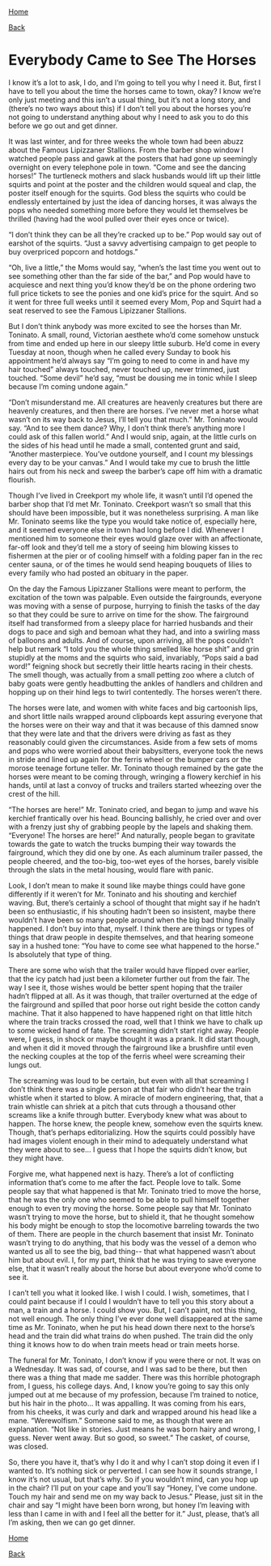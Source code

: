 [Home](../index.md)

[Back](../Prose/prose.md)

# Everybody Came to See The Horses
I know it’s a lot to ask, I do, and I’m going to tell you why I need it. But, first I have to tell you about the time the horses came to town, okay? I know we’re only just meeting and this isn’t a usual thing, but it’s not a long story, and (there’s no two ways about this) if I don’t tell you about the horses you’re not going to understand anything about why I need to ask you to do this before we go out and get dinner.

It was last winter, and for three weeks the whole town had been abuzz about the Famous Lipizzaner Stallions. From the barber shop window I watched people pass and gawk at the posters that had gone up seemingly overnight on every telephone pole in town. “Come and see the dancing horses!” The turtleneck mothers and slack husbands would lift up their little squirts and point at the poster and the children would squeal and clap, the poster itself enough for the squirts. God bless the squirts who could be endlessly entertained by just the idea of dancing horses, it was always the pops who needed something more before they would let themselves be thrilled (having had the wool pulled over their eyes once or twice).

“I don’t think they can be all they’re cracked up to be.” Pop would say out of earshot of the squirts. “Just a savvy advertising campaign to get people to buy overpriced popcorn and hotdogs.”

“Oh, live a little,” the Moms would say, “when’s the last time you went out to see something other than the far side of the bar,” and Pop would have to acquiesce and next thing you’d know they’d be on the phone ordering two full price tickets to see the ponies and one kid’s price for the squirt. And so it went for three full weeks until it seemed every Mom, Pop and Squirt had a seat reserved to see the Famous Lipizzaner Stallions.

But I don’t think anybody was more excited to see the horses than Mr. Toninato. A small, round, Victorian aesthete who’d come somehow unstuck from time and ended up here in our sleepy little suburb. He’d come in every Tuesday at noon, though when he called every Sunday to book his appointment he’d always say “I’m going to need to come in and have my hair touched” always touched, never touched up, never trimmed, just touched. “Some devil” he’d say, “must be dousing me in tonic while I sleep because I’m coming undone again.” 

“Don’t misunderstand me. All creatures are heavenly creatures but there are heavenly creatures, and then there are horses. I’ve never met a horse what wasn’t on its way back to Jesus, I’ll tell you that much.” Mr. Toninato would say. “And to see them dance? Why, I don’t think there’s anything more I could ask of this fallen world.” And I would snip, again, at the little curls on the sides of his head until he made a small, contented grunt and said, “Another masterpiece. You’ve outdone yourself, and I count my blessings every day to be your canvas.” And I would take my cue to brush the little hairs out from his neck and sweep the barber’s cape off him with a dramatic flourish.

Though I’ve lived in Creekport my whole life, it wasn’t until I’d opened the barber shop that I’d met Mr. Toninato. Creekport wasn’t so small that this should have been impossible, but it was nonetheless surprising. A man like Mr. Toninato seems like the type you would take notice of, especially here, and it seemed everyone else in town had long before I did. Whenever I mentioned him to someone their eyes would glaze over with an affectionate, far-off look and they’d tell me a story of seeing him blowing kisses to fishermen at the pier or of cooling himself with a folding paper fan in the rec center sauna, or of the times he would send heaping bouquets of lilies to every family who had posted an obituary in the paper.

On the day the Famous Lipizzaner Stallions were meant to perform, the excitation of the town was palpable. Even outside the fairgrounds, everyone was moving with a sense of purpose, hurrying to finish the tasks of the day so that they could be sure to arrive on time for the show. The fairground itself had transformed from a sleepy place for harried husbands and their dogs to pace and sigh and bemoan what they had, and into a swirling mass of balloons and adults. And of course, upon arriving, all the pops couldn’t help but remark “I told you the whole thing smelled like horse shit” and grin stupidly at the moms and the squirts who said, invariably, “Pops said a bad word!” feigning shock but secretly their little hearts racing in their chests. The smell though, was actually from a small petting zoo where a clutch of baby goats were gently headbutting the ankles of handlers and children and hopping up on their hind legs to twirl contentedly. The horses weren’t there.

The horses were late, and women with white faces and big cartoonish lips, and short little nails wrapped around clipboards kept assuring everyone that the horses were on their way and that it was because of this damned snow that they were late and that the drivers were driving as fast as they reasonably could given the circumstances. Aside from a few sets of moms and pops who were worried about their babysitters, everyone took the news in stride and lined up again for the ferris wheel or the bumper cars or the morose teenage fortune teller. Mr. Toninato though remained by the gate the horses were meant to be coming through, wringing a flowery kerchief in his hands, until at last a convoy of trucks and trailers started wheezing over the crest of the hill.

“The horses are here!” Mr. Toninato cried, and began to jump and wave his kerchief frantically over his head. Bouncing ballishly, he cried over and over with a frenzy just shy of grabbing people by the lapels and shaking them. “Everyone! The horses are here!” And naturally, people began to gravitate towards the gate to watch the trucks bumping their way towards the fairground, which they did one by one. As each aluminum trailer passed, the people cheered, and the too-big, too-wet eyes of the horses, barely visible through the slats in the metal housing, would flare with panic. 

Look, I don’t mean to make it sound like maybe things could have gone differently if it weren’t for Mr. Toninato and his shouting and kerchief waving. But, there’s certainly a school of thought that might say if he hadn’t been so enthusiastic, if his shouting hadn’t been so insistent, maybe there wouldn’t have been so many people around when the big bad thing finally happened. I don’t buy into that, myself. I think there are things or types of things that draw people in despite themselves, and that hearing someone say in a hushed tone: “You have to come see what happened to the horse.” Is absolutely that type of thing.

There are some who wish that the trailer would have flipped over earlier, that the icy patch had just been a kilometer further out from the fair. The way I see it, those wishes would be better spent hoping that the trailer hadn’t flipped at all. As it was though, that trailer overturned at the edge of the fairground and spilled that poor horse out right beside the cotton candy machine. That it also happened to have happened right on that little hitch where the train tracks crossed the road, well that I think we have to chalk up to some wicked hand of fate. The screaming didn’t start right away. People were, I guess, in shock or maybe thought it was a prank. It did start though, and when it did it moved through the fairground like a brushfire until even the necking couples at the top of the ferris wheel were screaming their lungs out.

The screaming was loud to be certain, but even with all that screaming I don’t think there was a single person at that fair who didn’t hear the train whistle when it started to blow. A miracle of modern engineering, that, that a train whistle can shriek at a pitch that cuts through a thousand other screams like a knife through butter. Everybody knew what was about to happen. The horse knew, the people knew, somehow even the squirts knew. Though, that’s perhaps editorializing. How the squirts could possibly have had images violent enough in their mind to adequately understand what they were about to see… I guess that I hope the squirts didn’t know, but they might have.

Forgive me, what happened next is hazy. There’s a lot of conflicting information that’s come to me after the fact. People love to talk. Some people say that what happened is that Mr. Toninato tried to move the horse, that he was the only one who seemed to be able to pull himself together enough to even try moving the horse. Some people say that Mr. Toninato wasn’t trying to move the horse, but to shield it, that he thought somehow his body might be enough to stop the locomotive barreling towards the two of them. There are people in the church basement that insist Mr. Toninato wasn’t trying to do anything, that his body was the vessel of a demon who wanted us all to see the big, bad thing-- that what happened wasn’t about him but about evil. I, for my part, think that he was trying to save everyone else, that it wasn’t really about the horse but about everyone who’d come to see it.

I can’t tell you what it looked like. I wish I could. I wish, sometimes, that I could paint because if I could I wouldn’t have to tell you this story about a man, a train and a horse. I could show you. But, I can’t paint, not this thing, not well enough. The only thing I’ve ever done well disappeared at the same time as Mr. Toninato, when he put his head down there next to the horse’s head and the train did what trains do when pushed. The train did the only thing it knows how to do when train meets head or train meets horse.

The funeral for Mr. Toninato, I don’t know if you were there or not. It was on a Wednesday. It was sad, of course, and I was sad to be there, but then there was a thing that made me sadder. There was this horrible photograph from, I guess, his college days. And, I know you’re going to say this only jumped out at me because of my profession, because I’m trained to notice, but his hair in the photo… It was appalling. It was coming from his ears, from his cheeks, it was curly and dark and wrapped around his head like a mane. “Werewolfism.” Someone said to me, as though that were an explanation. “Not like in stories. Just means he was born hairy and wrong, I guess. Never went away. But so good, so sweet.” The casket, of course, was closed. 

So, there you have it, that’s why I do it and why I can’t stop doing it even if I wanted to. It’s nothing sick or perverted. I can see how it sounds strange, I know it’s not usual, but that’s why. So if you wouldn’t mind, can you hop up in the chair? I’ll put on your cape and you’ll say “Honey, I’ve come undone. Touch my hair and send me on my way back to Jesus.” Please, just sit in the chair and say “I might have been born wrong, but honey I’m leaving with less than I came in with and I feel all the better for it.” Just, please, that’s all I’m asking, then we can go get dinner.

[Home](../index.md)

[Back](../Prose/prose.md)